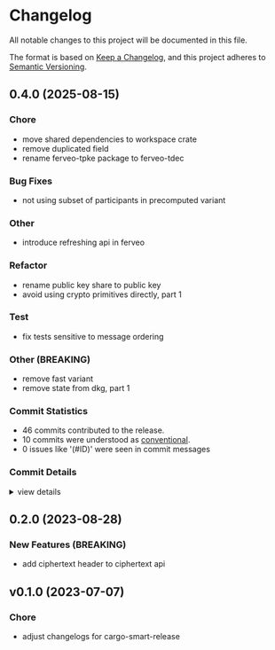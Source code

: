# Changelog

All notable changes to this project will be documented in this file.

The format is based on [Keep a Changelog](https://keepachangelog.com/en/1.0.0/),
and this project adheres to [Semantic Versioning](https://semver.org/spec/v2.0.0.html).

## 0.4.0 (2025-08-15)

### Chore

 - <csr-id-983110c4dbb41eb7f0fba2c06f561b68718d0f29/> move shared dependencies to workspace crate
 - <csr-id-802e7121d5eb5a31617bf88c4e14fe79d45e68e3/> remove duplicated field
 - <csr-id-58002f50155df31a11b9d58d94750a2ed1076102/> rename ferveo-tpke package to ferveo-tdec

### Bug Fixes

 - <csr-id-975dae0d5f8d1a2e5c061fbc8d11b1cc73c867d7/> not using subset of participants in precomputed variant

### Other

 - <csr-id-47138489bc9567674b57d61b0d105ff6c1c7cb6c/> introduce refreshing api in ferveo

### Refactor

 - <csr-id-0ef7de4c9b4442e2c6125d457de9420146be50b7/> rename public key share to public key
 - <csr-id-8b26396cc26ceeddca52dc37ac9461f0bb93ecfe/> avoid using crypto primitives directly, part 1

### Test

 - <csr-id-4a8375d1873560241ae8eea96230a42635ed1764/> fix tests sensitive to message ordering

### Other (BREAKING)

 - <csr-id-6e3369d11cfd4ec751775e1eee82f8192b51943e/> remove fast variant
 - <csr-id-315d2b4cc2825e13820d9c64639490c44b538385/> remove state from dkg, part 1

### Commit Statistics

<csr-read-only-do-not-edit/>

 - 46 commits contributed to the release.
 - 10 commits were understood as [conventional](https://www.conventionalcommits.org).
 - 0 issues like '(#ID)' were seen in commit messages

### Commit Details

<csr-read-only-do-not-edit/>

<details><summary>view details</summary>

 * **Uncategorized**
    - Merge pull request #188 from nucypher/rocknroll ([`1e66268`](https://github.com/nucypher/ferveo/commit/1e66268dfbfbf76566b4bcf6c25a9852692bb380))
    - Merge pull request #211 from derekpierre/mrkrabs ([`763e06b`](https://github.com/nucypher/ferveo/commit/763e06bb2375e2ded95b409e282ae1f491e16d59))
    - Merge pull request #205 from cygnusv/mrkrabs ([`bb51e96`](https://github.com/nucypher/ferveo/commit/bb51e963f552d2ced387d0ac5c4b311f13715eb4))
    - Update cargo.toml of all ferveo packages for public release. ([`d21ea18`](https://github.com/nucypher/ferveo/commit/d21ea1826f81f47ee88a64dcb98678560e691e57))
    - Fix incorrect selected participants size that caused benchmarking to fail. ([`24fac18`](https://github.com/nucypher/ferveo/commit/24fac1860435045b736c8078c8f3fbc5806fd9bc))
    - Update cargo.toml of all ferveo packages for test release. ([`000dc17`](https://github.com/nucypher/ferveo/commit/000dc1715c31f2a32f2366feb6ca652b57d40130))
    - Sq update wasm ([`c4eaa4a`](https://github.com/nucypher/ferveo/commit/c4eaa4a76f3d93075cefea9d1d19066466ba3b6d))
    - Update wasm-bindgen ([`19e228b`](https://github.com/nucypher/ferveo/commit/19e228b70920b359d93175dfcc5470062832102c))
    - Update cargo.toml of all ferveo packages ([`4e03d43`](https://github.com/nucypher/ferveo/commit/4e03d43255c2fceb729bf2227bff396a25d700c5))
    - Update authors ([`380e984`](https://github.com/nucypher/ferveo/commit/380e9840f0b491da002ff02b863230f5824b500e))
    - Refactor domain points ([`70ac464`](https://github.com/nucypher/ferveo/commit/70ac4642ad2545114a4ff2a982a11ce764112fd0))
    - Merge pull request #186 from cygnusv/spongebob ([`bc64858`](https://github.com/nucypher/ferveo/commit/bc6485811b40b1025115159a2504f49fac4789a8))
    - Link some TODOs and FIXMEs with issues ([`f7a0065`](https://github.com/nucypher/ferveo/commit/f7a00658cd121c2c1304d3ea628240765053515d))
    - Remove generator inverse from API ([`bf1cf0f`](https://github.com/nucypher/ferveo/commit/bf1cf0fd965edb3e7530ccefab428d1dad08c9dd))
    - Remove unnecessary code in context.rs ([`0efb567`](https://github.com/nucypher/ferveo/commit/0efb567655f681d6f007fe1624c7d60515d0423b))
    - Code areas marked for refactor or removal ([`35eb653`](https://github.com/nucypher/ferveo/commit/35eb65318e24e689bb5370895b75aa7ab2827eaa))
    - Consider encrypt_in_place for AEAD ([`ee98c24`](https://github.com/nucypher/ferveo/commit/ee98c249c0bba582af26d304d329e69676e97d45))
    - Consider using multipairings ([`a3f607d`](https://github.com/nucypher/ferveo/commit/a3f607dcf5961973ad365f5bb5ed14d5272d3547))
    - Use PublicKeys instead of internal G2 type when possible ([`8296118`](https://github.com/nucypher/ferveo/commit/8296118807587b04a6773c9edb2116635c1a349a))
    - Explicitly rename DKG PublicKeys to avoid confusion with Validator PKs ([`dceac71`](https://github.com/nucypher/ferveo/commit/dceac71f876f4f5f487aa3538697efa35a64d861))
    - Add TODO about using explicit imports (see #194) ([`cff8dfd`](https://github.com/nucypher/ferveo/commit/cff8dfd2940a70d595d959b417f7cec16c57a4eb))
    - Assorted cleanup ([`b3df880`](https://github.com/nucypher/ferveo/commit/b3df8808f391cb1710be507725277e3ad08a6bdc))
    - PrivateKeys are never blinded directly ([`b8a4c5c`](https://github.com/nucypher/ferveo/commit/b8a4c5ca0ec40bc14a541c087f8b2e85cc0c8297))
    - Tidy up imports in several places ([`8a52e07`](https://github.com/nucypher/ferveo/commit/8a52e07e2883794fa945be04d82af6301a48bf19))
    - Pass Keypairs as input to unblind BlindedKeyShares ([`bad0d3b`](https://github.com/nucypher/ferveo/commit/bad0d3bf1aad626c4b6af7cf0ffa8f83654728f1))
    - Some tests fixed: share updating should be done on top of blinded shares ([`ec9e368`](https://github.com/nucypher/ferveo/commit/ec9e3687799526c2567321cfa981e823e150204a))
    - Yay! Tests work when blinding is deactivated, so the problem is unblinding ([`ba6cd93`](https://github.com/nucypher/ferveo/commit/ba6cd93670403ac0ea4a64e87cb49c535b46dcaa))
    - Clarifying some refresh tests ([`1020d00`](https://github.com/nucypher/ferveo/commit/1020d007afd8472bde2da93d16a9a5d58df80b24))
    - Distinction between ShareCommitments and TDec PublicKeys ([`0cfa02e`](https://github.com/nucypher/ferveo/commit/0cfa02e836796a894ea0cecec70bce34ffae30e4))
    - Merge pull request #189 from piotr-roslaniec/workspace-deps ([`be98542`](https://github.com/nucypher/ferveo/commit/be9854252fdff297d99a63eb443a473ecfd41f5a))
    - Move shared dependencies to workspace crate ([`983110c`](https://github.com/nucypher/ferveo/commit/983110c4dbb41eb7f0fba2c06f561b68718d0f29))
    - Merge pull request #187 from piotr-roslaniec/remove-fast-variant ([`b72a338`](https://github.com/nucypher/ferveo/commit/b72a33803852bfaf444d6c2c4a278f93f334ab89))
    - Remove fast variant ([`6e3369d`](https://github.com/nucypher/ferveo/commit/6e3369d11cfd4ec751775e1eee82f8192b51943e))
    - Merge pull request #185 from piotr-roslaniec/aggregate-from-subset ([`299a471`](https://github.com/nucypher/ferveo/commit/299a471d2ee658ca374c3400ccac8fd24bb8d1a1))
    - Merge pull request #183 from piotr-roslaniec/remove-dkg-state ([`aa69b36`](https://github.com/nucypher/ferveo/commit/aa69b364a57c511f96f8c2f1b1f0c36ab2309e50))
    - Not using subset of participants in precomputed variant ([`975dae0`](https://github.com/nucypher/ferveo/commit/975dae0d5f8d1a2e5c061fbc8d11b1cc73c867d7))
    - Fix tests sensitive to message ordering ([`4a8375d`](https://github.com/nucypher/ferveo/commit/4a8375d1873560241ae8eea96230a42635ed1764))
    - Merge pull request #175 from piotr-roslaniec/rewrite-refreshing ([`2c97934`](https://github.com/nucypher/ferveo/commit/2c97934251c04754b8c5353492823e3a97dc53a9))
    - Rename public key share to public key ([`0ef7de4`](https://github.com/nucypher/ferveo/commit/0ef7de4c9b4442e2c6125d457de9420146be50b7))
    - Remove state from dkg, part 1 ([`315d2b4`](https://github.com/nucypher/ferveo/commit/315d2b4cc2825e13820d9c64639490c44b538385))
    - Introduce refreshing api in ferveo ([`4713848`](https://github.com/nucypher/ferveo/commit/47138489bc9567674b57d61b0d105ff6c1c7cb6c))
    - Avoid using crypto primitives directly, part 1 ([`8b26396`](https://github.com/nucypher/ferveo/commit/8b26396cc26ceeddca52dc37ac9461f0bb93ecfe))
    - Merge pull request #171 from piotr-roslaniec/python-versions ([`de9cf36`](https://github.com/nucypher/ferveo/commit/de9cf36ad88a0242e43bbc6339eb840b6d97d88c))
    - Remove duplicated field ([`802e712`](https://github.com/nucypher/ferveo/commit/802e7121d5eb5a31617bf88c4e14fe79d45e68e3))
    - Merge pull request #166 from nucypher/chores ([`7350d91`](https://github.com/nucypher/ferveo/commit/7350d91708af55b5aa939a3f7e9cd62e7de7359a))
    - Rename ferveo-tpke package to ferveo-tdec ([`58002f5`](https://github.com/nucypher/ferveo/commit/58002f50155df31a11b9d58d94750a2ed1076102))
</details>

## 0.2.0 (2023-08-28)

### New Features (BREAKING)

 - <csr-id-1800d3c5db164947c7cae35433fb8e3ad2650b66/> add ciphertext header to ciphertext api

## v0.1.0 (2023-07-07)

<csr-id-ca43921af214903e2d1345bb05b5f9c6e1987919/>

### Chore

 - <csr-id-ca43921af214903e2d1345bb05b5f9c6e1987919/> adjust changelogs for cargo-smart-release

